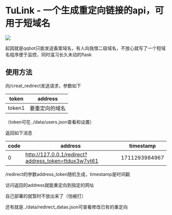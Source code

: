 # TuLink - 一个生成重定向链接的api，可用于短域名

<img src="https://img.shields.io/badge/Features 特性-json文件储存代替数据库，直接杜绝注入风险，但可能会内存溢出（-blue">

起因就是qqbot只能发送备案域名，有人向我借二级域名，不放心就写了一个短域名程序便于监控，同时温习长久未动的flask

## 使用方法
向/creat_redirect发送请求，参数如下

| token                                     | address        |
| ----------------------------------------- | -------------- |
| token1                                    | 要重定向的域名 |

（token可在../data/users.json查看和设置）

返回如下消息

| code | address                                              | timestamp     |
| ---- | ---------------------------------------------------- | ------------- |
| 0    | http://127.0.0.1/redirect?address_token=ttdux3w7yt61 | 1711293984967 |

/redirect的参数address_token随机生成，timestamp是时间戳

访问返回的address就能重定向到指定的网址

自己部署的就暂时不放出来了（怕被打）

还有就是../data/redirect_datas.json可查看修改已有的重定向
